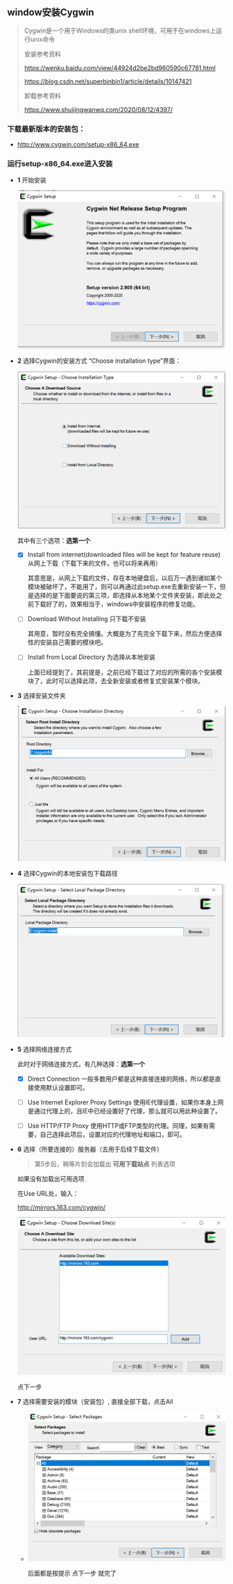 ## window安装Cygwin

> Cygwin是一个用于Windows的类unix shell环境，可用于在windows上运行unix命令
>
> 安装参考资料
>
> https://wenku.baidu.com/view/44924d2be2bd960590c67781.html
>
> https://blog.csdn.net/superbinbin1/article/details/10147421
>
> 卸载参考资料
>
> https://www.shuijingwanwq.com/2020/08/12/4397/

### 下载最新版本的安装包：

- http://www.cygwin.com/setup-x86_64.exe 

### 运行setup-x86_64.exe进入安装

- **1** 开始安装

  ![第一步](../images/Cygwin/1.png)

- **2** 选择Cygwin的安装方式 “Choose installation type”界面：

  ![第二步选择安装方式](../images/Cygwin/2.png)


  其中有三个选项：**选第一个**

  - [x] Install from internet(downloaded files will be kept for feature reuse)
    从网上下载（下载下来的文件，也可以将来再用）

    其意思是，从网上下载的文件，存在本地硬盘后，以后万一遇到诸如某个模块被破坏了，不能用了，则可以再通过此setup.exe去重新安装一下，但是选择的是下面要说的第三项，即选择从本地某个文件夹安装，即此处之前下载好了的，效果相当于，windows中安装程序的修复功能。

  - [ ] Download Without Installing
    只下载不安装

    其用意，暂时没有完全搞懂。大概是为了先完全下载下来，然后方便选择性的安装自己需要的模块吧。

  - [ ] Install from Local Directory
    为选择从本地安装

    上面已经提到了，其前提是，之前已经下载过了对应的所需的各个安装模块了，此时可以选择此项，去全新安装或者修复式安装某个模块。

- **3** 选择安装文件夹

  ![第三步选择安装文件夹](../images/Cygwin/3.png)

- **4** 选择Cygwin的本地安装包下载路径

  ![选择Cygwin的本地安装包下载路径](../images/Cygwin/4.png)

- **5** 选择网络连接方式

  此时对于网络连接方式，有几种选择：**选第一个**

  - [x] Direct Connection
    一般多数用户都是这种直接连接的网络，所以都是直接使用默认设置即可。

  - [ ] Use Internet Explorer Proxy Settings
    使用IE代理设置，如果你本身上网是通过代理上的，且IE中已经设置好了代理，那么就可以用此种设置了。

  - [ ] Use HTTP/FTP Proxy
    使用HTTP或FTP类型的代理。同理，如果有需要，自己选择此项后，设置对应的代理地址和端口，即可。

- **6** 选择（所要连接的）服务器（去用于后续下载文件）

  > 第5步后，稍等片刻会加载出  **可用下载站点**  列表选项

  如果没有加载出可用选项

  在Use URL处，输入：

  http://mirrors.163.com/cygwin/

  ![选择（所要连接的）服务器（去用于后续下载文件）](../images/Cygwin/6.png)

  点下一步

- **7** 选择需要安装的模块（安装包）, 直接全部下载，点击All

  - ![选择需要安装的模块（安装包）](../images/Cygwin/7.png)

    后面都是按提示 点下一步 就完了

